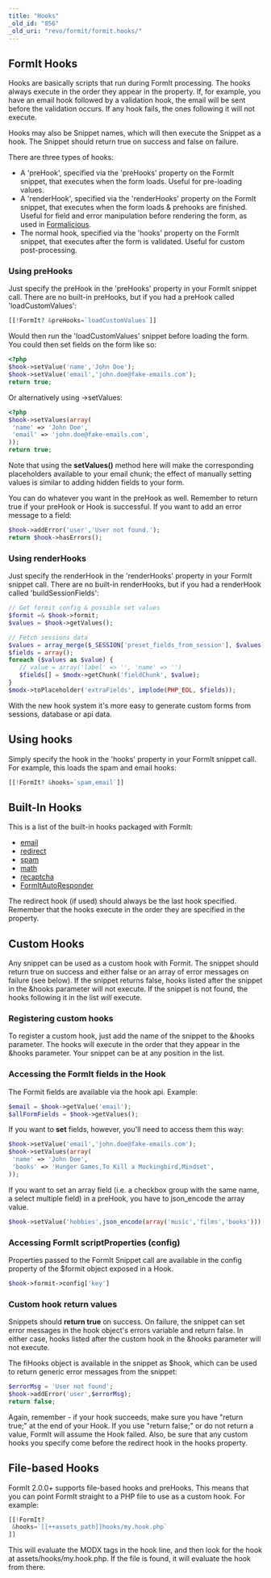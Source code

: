 ```yaml
---
title: "Hooks"
_old_id: "856"
_old_uri: "revo/formit/formit.hooks/"
---
```


## FormIt Hooks

 Hooks are basically scripts that run during FormIt processing. The hooks always execute in the order they appear in the property. If, for example, you have an email hook followed by a validation hook, the email will be sent before the validation occurs. If any hook fails, the ones following it will not execute.

 Hooks may also be Snippet names, which will then execute the Snippet as a hook. The Snippet should return true on success and false on failure.

 There are three types of hooks:

- A 'preHook', specified via the 'preHooks' property on the FormIt snippet, that executes when the form loads. Useful for pre-loading values.
- A 'renderHook', specified via the 'renderHooks' property on the FormIt snippet, that executes when the form loads & prehooks are finished. Useful for field and error manipulation before rendering the form, as used in [Formalicious](https://www.modmore.com/formalicious/).
- The normal hook, specified via the 'hooks' property on the FormIt snippet, that executes after the form is validated. Useful for custom post-processing.

### Using preHooks

 Just specify the preHook in the 'preHooks' property in your FormIt snippet call. There are no built-in preHooks, but if you had a preHook called 'loadCustomValues':

 ``` php 
[[!FormIt? &preHooks=`loadCustomValues`]]
```

 Would then run the 'loadCustomValues' snippet before loading the form. You could then set fields on the form like so:

 ``` php 
<?php
$hook->setValue('name','John Doe');
$hook->setValue('email','john.doe@fake-emails.com');
return true;
```

 Or alternatively using ->setValues:

 ``` php 
<?php
$hook->setValues(array(
  'name' => 'John Doe',
  'email' => 'john.doe@fake-emails.com',
));
return true;
```

 Note that using the **setValues()** method here will make the corresponding placeholders available to your email chunk; the effect of manually setting values is similar to adding hidden fields to your form.

 You can do whatever you want in the preHook as well. Remember to return true if your preHook or Hook is successful. If you want to add an error message to a field:

 ``` php 
$hook->addError('user','User not found.');
return $hook->hasErrors();
```

### Using renderHooks

 Just specify the renderHook in the 'renderHooks' property in your FormIt snippet call. There are no built-in renderHooks, but if you had a renderHook called 'buildSessionFields':

 ``` php 
// Get formit config & possible set values
$formit =& $hook->formit;
$values = $hook->getValues();

// Fetch sessions data
$values = array_merge($_SESSION['preset_fields_from_session'], $values);
$fields = array();
foreach ($values as $value) {
	// value = array('label' => '', 'name' => '')
	$fields[] = $modx->getChunk('fieldChunk', $value);
}
$modx->toPlaceholder('extraFields', implode(PHP_EOL, $fields));
```

With the new hook system it's more easy to generate custom forms from sessions, database or api data.

## Using hooks

Simply specify the hook in the 'hooks' property in your FormIt snippet call. For example, this loads the spam and email hooks:

 ``` php 
[[!FormIt? &hooks=`spam,email`]]
```

## Built-In Hooks

 This is a list of the built-in hooks packaged with FormIt:

- [email](extras/formit/formit.hooks/formit.hooks.email "FormIt.Hooks.email")
- [redirect](extras/formit/formit.hooks/formit.hooks.redirect "FormIt.Hooks.redirect")
- [spam](extras/formit/formit.hooks/formit.hooks.spam "FormIt.Hooks.spam")
- [math](extras/formit/formit.hooks/formit.hooks.math "FormIt.Hooks.math")
- [recaptcha](extras/formit/formit.hooks/formit.hooks.recaptcha "FormIt.Hooks.recaptcha")
- [FormItAutoResponder](extras/formit/formit.hooks/formit.hooks.formitautoresponder "FormIt.Hooks.FormItAutoResponder")

 The redirect hook (if used) should always be the last hook specified. Remember that the hooks execute in the order they are specified in the property.

## Custom Hooks

 Any snippet can be used as a custom hook with Formit. The snippet should return true on success and either false or an array of error messages on failure (see below). If the snippet returns false, hooks listed after the snippet in the &hooks parameter will not execute. If the snippet is not found, the hooks following it in the list _will_ execute.

### Registering custom hooks

 To register a custom hook, just add the name of the snippet to the &hooks parameter. The hooks will execute in the order that they appear in the &hooks parameter. Your snippet can be at any position in the list.

### Accessing the FormIt fields in the Hook

 The Formit fields are available via the hook api. Example:

 ``` php 
$email = $hook->getValue('email');
$allFormFields = $hook->getValues();
```

 If you want to **set** fields, however, you'll need to access them this way:

 ``` php 
$hook->setValue('email','john.doe@fake-emails.com');
$hook->setValues(array(
  'name' => 'John Doe',
  'books' => 'Hunger Games,To Kill a Mockingbird,Mindset',
));
```

 If you want to set an array field (i.e. a checkbox group with the same name, a select multiple field) in a preHook, you have to json\_encode the array value.

 ``` php 
$hook->setValue('hobbies',json_encode(array('music','films','books')));
```

### Accessing FormIt scriptProperties (config)

 Properties passed to the FormIt Snippet call are available in the config property of the $formit object exposed in a Hook.

 ``` php 
$hook->formit->config['key']
```

### Custom hook return values

 Snippets should **return true** on success. On failure, the snippet can set error messages in the hook object's errors variable and return false. In either case, hooks listed after the custom hook in the &hooks parameter will not execute.

 The fiHooks object is available in the snippet as $hook, which can be used to return generic error messages from the snippet:

 ``` php 
$errorMsg = 'User not found';
$hook->addError('user',$errorMsg);
return false;
```

 Again, remember - if your hook succeeds, make sure you have "return true;" at the end of your Hook. If you use "return false;" or do not return a value, FormIt will assume the Hook failed. Also, be sure that any custom hooks you specify come before the redirect hook in the hooks property.

## File-based Hooks

 FormIt 2.0.0+ supports file-based hooks and preHooks. This means that you can point FormIt straight to a PHP file to use as a custom hook. For example:

 ``` php 
[[!FormIt? 
  &hooks=`[[++assets_path]]hooks/my.hook.php`
]]
```

 This will evaluate the MODX tags in the hook line, and then look for the hook at assets/hooks/my.hook.php. If the file is found, it will evaluate the hook from there.